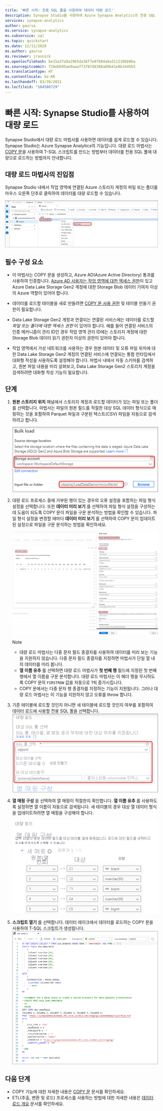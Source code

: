 ```yaml
---
title: '빠른 시작: 전용 SQL 풀을 사용하여 데이터 대량 로드'
description: Synapse Studio를 사용하여 Azure Synapse Analytics의 전용 SQL 풀에 데이터를 대량 로드합니다.
services: synapse-analytics
author: gaursa
ms.service: synapse-analytics
ms.subservice: sql
ms.topic: quickstart
ms.date: 12/11/2020
ms.author: gaursa
ms.reviewer: jrasnick
ms.openlocfilehash: be15a37a9a2965da36f7e8f884a0a3112106b9ba
ms.sourcegitcommit: f28ebb95ae9aaaff3f87d8388a09b41e0b3445b5
ms.translationtype: HT
ms.contentlocale: ko-KR
ms.lasthandoff: 03/30/2021
ms.locfileid: "104586729"
---
```

# <a name="quickstart-bulk-loading-with-synapse-studio"></a>빠른 시작: Synapse Studio를 사용하여 대량 로드

Synapse Studio에서 대량 로드 마법사를 사용하면 데이터를 쉽게 로드할 수 있습니다. Synapse Studio는 Azure Synapse Analytics의 기능입니다. 대량 로드 마법사는 [COPY 문](/sql/t-sql/statements/copy-into-transact-sql?view=azure-sqldw-latest&preserve-view=true)을 사용하여 T-SQL 스크립트를 만드는 방법부터 데이터를 전용 SQL 풀에 대량으로 로드하는 방법까지 안내합니다. 

## <a name="entry-points-to-the-bulk-load-wizard"></a>대량 로드 마법사의 진입점

Synapse Studio 내에서 작업 영역에 연결된 Azure 스토리지 계정의 파일 또는 폴더를 마우스 오른쪽 단추로 클릭하여 데이터를 대량 로드할 수 있습니다.

![스토리지 계정에서 파일 또는 폴더를 마우스 오른쪽 단추로 클릭하는 것을 보여 주는 스크린샷](./sql/media/bulk-load/bulk-load-entry-point-0.png)

## <a name="prerequisites"></a>필수 구성 요소

- 이 마법사는 COPY 문을 생성하고, Azure AD(Azure Active Directory) 통과를 사용하여 인증합니다. [Azure AD 사용자는 작업 영역에 대한 액세스 권한](./sql-data-warehouse/quickstart-bulk-load-copy-tsql-examples.md#d-azure-active-directory-authentication)이 있고 Azure Data Lake Storage Gen2 계정에 대한 Storage Blob 데이터 기여자 이상의 Azure 역할이 있어야 합니다. 

- 데이터를 로드할 테이블을 새로 만들려면 [COPY 문 사용 권한](/sql/t-sql/statements/copy-into-transact-sql?view=azure-sqldw-latest&preserve-view=true#permissions) 및 테이블 만들기 권한이 필요합니다.

- Data Lake Storage Gen2 계정과 연결되는 연결된 서비스에는 데이터를 로드할 *파일 또는 폴더에 대한 액세스 권한* 이 있어야 합니다. 예를 들어 연결된 서비스의 인증 메커니즘이 관리 ID인 경우 작업 영역 관리 ID에는 스토리지 계정에 대한 Storage Blob 데이터 읽기 권한자 이상의 권한이 있어야 합니다.

- 작업 영역에서 가상 네트워크를 사용하는 경우 원본 데이터 및 오류 파일 위치에 대한 Data Lake Storage Gen2 계정의 연결된 서비스에 연결되는 통합 런타임에서 대화형 작성을 사용하도록 설정해야 합니다. 마법사 내에서 자동 스키마를 검색하고, 원본 파일 내용을 미리 살펴보고, Data Lake Storage Gen2 스토리지 계정을 검색하려면 대화형 작성 기능이 필요합니다.

## <a name="steps"></a>단계

1. **원본 스토리지 위치** 패널에서 스토리지 계정과 로드할 데이터가 있는 파일 또는 폴더를 선택합니다. 마법사는 파일의 원본 필드를 적절한 대상 SQL 데이터 형식으로 매핑하는 것을 포함하여 Parquet 파일과 구분된 텍스트(CSV) 파일을 자동으로 검색하려고 합니다. 

   ![원본 위치 선택을 보여 주는 스크린샷](./sql/media/bulk-load/bulk-load-source-location.png)

2. 대량 로드 프로세스 중에 거부된 행이 있는 경우의 오류 설정을 포함하는 파일 형식 설정을 선택합니다. 또한 **데이터 미리 보기** 를 선택하여 파일 형식 설정을 구성하는 데 도움이 되도록 COPY 문이 파일을 구문 분석하는 방법을 확인할 수 있습니다. 파일 형식 설정을 변경할 때마다 **데이터 미리 보기** 를 선택하여 COPY 문이 업데이트된 설정으로 파일을 구문 분석하는 방법을 확인하세요.

   ![데이터 미리 보기를 보여 주는 스크린샷](./sql/media/bulk-load/bulk-load-file-format-settings-preview-data.png) 

   > [!NOTE]  
   >
   > - 대량 로드 마법사는 다중 문자 필드 종결자를 사용하여 데이터를 미리 보는 기능을 지원하지 않습니다. 다중 문자 필드 종결자를 지정하면 마법사가 단일 열 내의 데이터를 미리 봅니다. 
   > - **열 이름 유추** 를 선택하면 대량 로드 마법사가 **첫 번째 행** 필드에 지정된 첫 번째 행에서 열 이름을 구문 분석합니다. 대량 로드 마법사는 이 헤더 행을 무시하도록 COPY 문의 `FIRSTROW` 값을 자동으로 1씩 증가시킵니다. 
   > - COPY 문에서는 다중 문자 행 종결자를 지정하는 기능이 지원됩니다. 그러나 대량 로드 마법사는 이 기능을 지원하지 않고 오류를 throw 합니다.

3. 기존 테이블에 로드할 것인지 아니면 새 테이블에 로드할 것인지 여부를 포함하여 데이터 로드에 사용할 전용 SQL 풀을 선택합니다.
   ![대상 위치 선택을 보여 주는 스크린샷](./sql/media/bulk-load/bulk-load-target-location.png)
4. **열 매핑 구성** 을 선택하여 열 매핑이 적절한지 확인합니다. **열 이름 유추** 를 사용하도록 설정하면 열 이름이 자동으로 검색됩니다. 새 테이블의 경우 대상 열 데이터 형식을 업데이트하려면 열 매핑을 구성해야 합니다.

   ![열 매핑 구성을 보여 주는 스크린샷](./sql/media/bulk-load/bulk-load-target-location-column-mapping.png)
5. **스크립트 열기** 를 선택합니다. 데이터 레이크에서 데이터를 로드하는 COPY 문을 사용하여 T-SQL 스크립트가 생성됩니다.
   ![SQL 스크립트를 여는 것을 보여 주는 스크린샷](./sql/media/bulk-load/bulk-load-target-final-script.png)

## <a name="next-steps"></a>다음 단계

- COPY 기능에 대한 자세한 내용은 [COPY 문](/sql/t-sql/statements/copy-into-transact-sql?view=azure-sqldw-latest&preserve-view=true#syntax) 문서를 확인하세요.
- ETL(추출, 변환 및 로드) 프로세스를 사용하는 방법에 대한 자세한 내용은 [데이터 로드 개요](./sql-data-warehouse/design-elt-data-loading.md#what-is-elt) 문서를 확인하세요.
